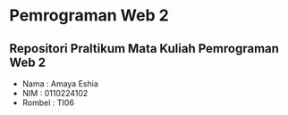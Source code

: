 # Pemrograman Web 2
## Repositori Praltikum Mata Kuliah Pemrograman Web 2
- Nama : Amaya Eshia
- NIM : 0110224102
- Rombel : TI06